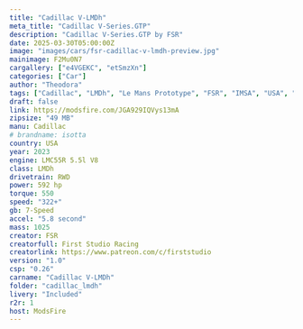 ```yaml
---
title: "Cadillac V-LMDh"
meta_title: "Cadillac V-Series.GTP"
description: "Cadillac V-Series.GTP by FSR"
date: 2025-03-30T05:00:00Z
image: "images/cars/fsr-cadillac-v-lmdh-preview.jpg"
mainimage: F2Mu0N7
cargallery: ["e4VGEKC", "etSmzXn"]
categories: ["Car"]
author: "Theodora"
tags: ["Cadillac", "LMDh", "Le Mans Prototype", "FSR", "IMSA", "USA", "2021"]
draft: false
link: https://modsfire.com/JGA929IQVys13mA
zipsize: "49 MB"
manu: Cadillac
# brandname: isotta
country: USA
year: 2023
engine: LMC55R 5.5l V8
class: LMDh
drivetrain: RWD
power: 592 hp 
torque: 550
speed: "322+"
gb: 7-Speed
accel: "5.8 second"
mass: 1025
creator: FSR
creatorfull: First Studio Racing
creatorlink: https://www.patreon.com/c/firststudio
version: "1.0"
csp: "0.26"
carname: "Cadillac V-LMDh"
folder: "cadillac_lmdh"
livery: "Included"
r2r: 1
host: ModsFire
---
```


